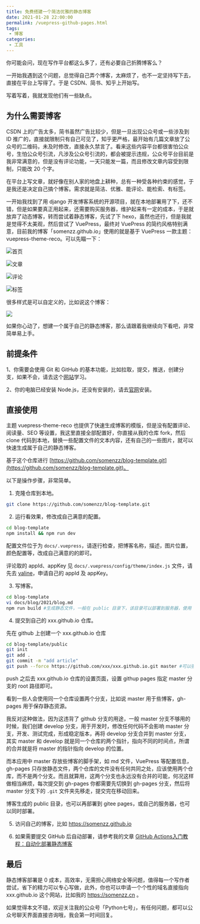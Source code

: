 ```yaml
---
title: 免费搭建一个简洁优雅的静态博客
date: 2021-01-28 22:00:00
permalink: /vuepress-github-pages.html
tags:
 - 博客
categories:
 - 工具
---
```


你可能会问，现在写作平台都这么多了，还有必要自己折腾博客么？ 

一开始我遇到这个问题，总觉得自己弄个博客，太麻烦了，也不一定坚持写下去，直接在平台上写得了。于是 CSDN、简书、知乎上开始写。

写着写着，我就发现他们有一些缺点。

## 为什么需要博客

CSDN 上的广告太多，简书虽然广告比较少，但是一旦出现公众号或一些涉及到 ID 推广的，直接就限制只有自己可见了，知乎更严格，最开始有几篇文章放了公众号的二维码，未及时修改，直接永久禁言了。看来这些内容平台都很害怕公众号，生怕公众号引流，凡涉及公众号引流的，都会被提示违规，公众号平台目前是我非常满意的，但是没有评论功能，一天只能发一篇，而且修改文章内容受到限制，只能改 20 个字。

在平台上写文章，就好像在别人家的地盘上耕种，总有一种受各种约束的感觉，于是我还是决定自己搞个博客。需求就是简洁、优雅、能评论、能检索、有标签。

一开始我找到了用 django 开发博客系统的开源项目，就在本地部署用了下，还不错，但是如果要真正用起来，还需要购买服务器，维护起来有一定的成本，于是就放弃了动态博客，转而尝试着静态博客，先试了下 hexo，虽然也还行，但是我就是觉得不太美观，然后尝试了 VuePress，最终对 VuePress 的简约风格特别满意，目前我的博客「somenzz.github.io」使用的就是基于 VuePress 一款主题：vuepress-theme-reco。可以先瞄一下：

![首页](https://tva1.sinaimg.cn/large/008eGmZEgy1gn3rohvl7kj31e70u07wh.jpg)

![文章](https://tva1.sinaimg.cn/large/008eGmZEgy1gn3rpinhdrj31hi0u078t.jpg)

![评论](https://tva1.sinaimg.cn/large/008eGmZEgy1gn3sw164enj31a00u03yz.jpg)

![标签](https://tva1.sinaimg.cn/large/008eGmZEgy1gn3sx66eqsj30hs0zmq4m.jpg)

很多样式是可以自定义的，比如说这个博客：

![](https://tva1.sinaimg.cn/large/008eGmZEgy1gn3t08qtflj31cq0u040w.jpg)

如果你心动了，想建一个属于自己的静态博客，那么请跟着我继续向下看吧，非常简单易上手。

## 前提条件

1、你需要会使用 Git 和 GitHub 的基本功能，比如拉取，提交，推送，创建分支，如果不会，请去这个[网站](https://www.liaoxuefeng.com/wiki/896043488029600)学习。

2、你的电脑已经安装 Node.js，还没有安装的，请去[官网](https://nodejs.org/en/)安装。

## 直接使用

主题 vuepress-theme-reco 也提供了快速生成博客的模版，但是没有配置评论、阅读量、SEO 等设置，我这里直接全部配置好，你直接从我的仓库 fork，然后 clone 代码到本地，替换一些配置文件的文本内容，还有自己的一些图片，就可以快速生成属于自己的静态博客。

基于这个仓库进行 [https://github.com/somenzz/blog-template.git](https://github.com/somenzz/blog-template.git)。

以下是操作步骤，非常简单。

1. 克隆仓库到本地。

```sh
git clone https://github.com/somenzz/blog-template.git
```

2. 运行看效果，修改成自己满意的配置。

```sh
cd blog-template
npm install && npm run dev
```

配置文件位于为 `docs/.vuepress`，请逐行检查，把博客名称，描述，图片位置，颜色配置等，改成自己满意的的即可。

评论取的 appId、appKey 见 `docs/.vuepress/config/theme/index.js` 文件，请先去 [valine](https://valine.js.org/)，申请自己的 appId 及 appKey。 

3. 写博客。

```sh
cd blog-template
vi docs/blog/2021/blog.md
npm run build #生成静态文件，一般在 public 目录下，该目录可以部署到服务器，使用 nginx 驱动
```

4. 提交到自己的 xxx.github.io 仓库。

先在 github 上创建一个 xxx.github.io 仓库

```sh
cd blog-template/public
git init
git add .
git commit -m "add article"
git push --force https://github.com/xxx/xxx.github.io.git master #可以强制提交，这个仓库仅保留静态文件
```
push 之后去 xxx.github.io 仓库的设置页面，设置 githup pages 指定 master 分支的 root 路径即可。 

看到一些人会使用同一个仓库设置两个分支，比如说 master 用于些博客，gh-pages 用于保存静态资源。

我反对这种做法，因为这违背了 github 分支的用途，一般 master 分支不够用的时候，我们创建 develop 分支，用于开发时，修改任何代码不会影响 master 分支，开发、测试完成，形成稳定版本，再将 develop 分支合并到 master 分支，其实 master 和 develop 就是同一个仓库的两个指针，指向不同的时间点，所谓的合并就是将 master 的指针指向 develop 的位置。

而本应用中 master 存放些博客的脚手架，如 md 文件，VuePress 等配置信息，gh-pages 只存放静态文件，两个仓库的文件没有任何共同之处，应该使用两个仓库，而不是两个分支。而且就算用，这两个分支也永远没有合并的可能，何况这样做相当麻烦，每次提交到 gh-pages 你都需要先切换到 gh-pages 分支，然后将 master 分支下的 `.git` 文件夹先移走，提交完在移动回来。

博客生成的 public 目录，也可以再部署到 gitee pages，或自己的服务器，也可以同时部署。

5. 访问自己的博客，比如 https://somenzz.github.io 

6. 如果需要提交 GitHub 后自动部署，请参考我的文章 [GitHub Actions入门教程：自动化部署静态博客](https://mp.weixin.qq.com/s/5lDtNppd3foWGHUJ1_RrDg?scene=156&subScene=10008)


## 最后

静态博客部署是 0 成本，高效率，无需担心网络安全等问题，值得每一个写作者尝试，省下的精力可以专心写做，此外，你也可以申请一个个性的域名直接指向 xxx.github.io 这个网站，比如我的 https://somenzz.cn 。

如果觉得本文不错，欢迎关注我的公众号「Python七号」，有任何问题，都可以公众号聊天界面直接咨询哦，我会第一时间回复。